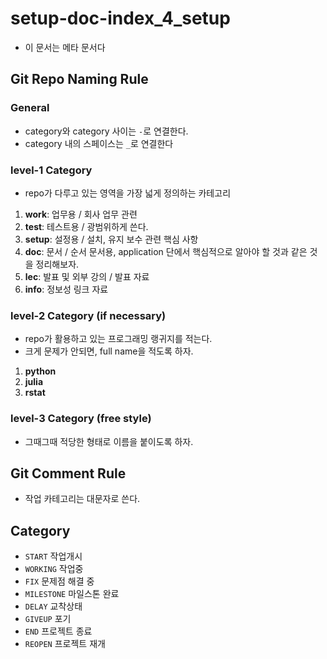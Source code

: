 # setup-doc-index_4_setup

- 이 문서는 메타 문서다 

## Git Repo Naming Rule 

### General 

- category와 category 사이는 `-`로 연결한다. 
- category 내의 스페이스는 `_`로 연결한다 

### level-1 Category

- repo가 다루고 있는 영역을 가장 넓게 정의하는 카테고리 

1. **work**: 업무용 / 회사 업무 관련 
2. **test**: 테스트용 / 광범위하게 쓴다. 
3. **setup**: 설정용 / 설치, 유지 보수 관련 핵심 사항 
4. **doc**: 문서 / 순서 문서용, application 단에서 핵심적으로 알아야 할 것과 같은 것을 정리해보자. 
5. **lec**: 발표 및 외부 강의 / 발표 자료 
6. **info**: 정보성 링크 자료 

### level-2 Category (if necessary) 

- repo가 활용하고 있는 프로그래밍 랭귀지를 적는다. 
- 크게 문제가 안되면, full name을 적도록 하자. 

1. **python** 
2. **julia**
3. **rstat**

### level-3 Category (free style)

- 그때그때 적당한 형태로 이름을 붙이도록 하자. 

## Git Comment Rule 

- 작업 카테고리는 대문자로 쓴다. 

## Category 

- `START` 작업개시 
- `WORKING` 작업중 
- `FIX` 문제점 해결 중 
- `MILESTONE` 마일스톤 완료  
- `DELAY` 교착상태 
- `GIVEUP` 포기 
- `END` 프로젝트 종료 
- `REOPEN` 프로젝트 재개 


